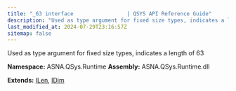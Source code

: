 ```yaml
---
title: "_63 interface                 | QSYS API Reference Guide"
description: "Used as type argument for fixed size types, indicates a length of 63  "
last_modified_at: 2024-07-29T23:16:57Z
sitemap: false
---
```


Used as type argument for fixed size types, indicates a length of 63 

**Namespace:** ASNA.QSys.Runtime
**Assembly:** ASNA.QSys.Runtime.dll

**Extends:** [ILen](/reference/runtime/qsys-runtime/i-len.html), [IDim](/reference/runtime/qsys-runtime/i-dim.html)
<br>
<br>
